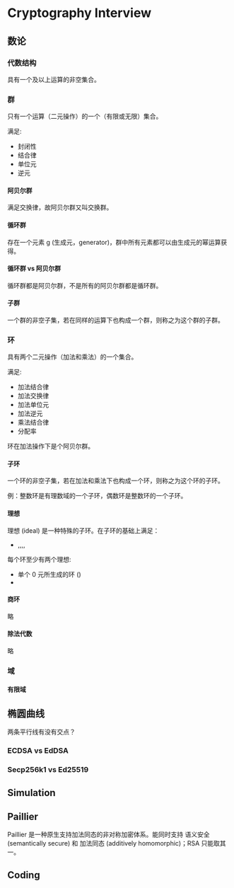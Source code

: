 # Cryptography Interview

## 数论

### 代数结构
具有一个及以上运算的非空集合。

### 群
只有一个运算（二元操作）的一个（有限或无限）集合。

满足:

+ 封闭性
+ 结合律
+ 单位元
+ 逆元

#### 阿贝尔群
满足交换律，故阿贝尔群又叫交换群。

#### 循环群
存在一个元素 g (生成元，generator)，群中所有元素都可以由生成元的幂运算获得。

#### 循环群 vs 阿贝尔群
循环群都是阿贝尔群，不是所有的阿贝尔群都是循环群。

#### 子群
一个群的非空子集，若在同样的运算下也构成一个群，则称之为这个群的子群。

### 环
具有两个二元操作（加法和乘法）的一个集合。

满足:

+ 加法结合律
+ 加法交换律
+ 加法单位元
+ 加法逆元
+ 乘法结合律
+ 分配率

环在加法操作下是个阿贝尔群。

#### 子环
一个环的非空子集，若在加法和乘法下也构成一个环，则称之为这个环的子环。

例：整数环是有理数域的一个子环，偶数环是整数环的一个子环。

#### 理想
理想 (ideal) 是一种特殊的子环。在子环的基础上满足：

+ ,,,,

每个环至少有两个理想:

+ 单个 0 元所生成的环 ()
+ 

#### 商环
略

#### 除法代数
略

### 域

#### 有限域


## 椭圆曲线
两条平行线有没有交点？

### ECDSA vs EdDSA

### Secp256k1 vs Ed25519


## Simulation


## Paillier
Paillier 是一种原生支持加法同态的非对称加密体系。能同时支持 语义安全 (semantically secure) 和 加法同态 (additively homomorphic)；RSA 只能取其一。

## Coding



<!-- 
zhong guo yu shu?
zhan zhuan xiang chu?
 -->